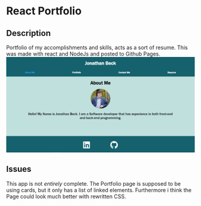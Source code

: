 # React Portfolio

## Description
Portfolio of my accomplishments and skills, acts as a sort of resume. This was made with react and NodeJs and posted to Github Pages.
![The Page About](./Images/MePage.png)

## Issues
This app is not *entirely* complete. The Portfolio page is supposed to be using cards, but it only has a list of linked elements. Furthermore i think the Page could look much better with rewritten CSS.
